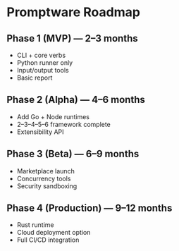 
# Promptware Roadmap

## Phase 1 (MVP) — 2–3 months
- CLI + core verbs
- Python runner only
- Input/output tools
- Basic report

## Phase 2 (Alpha) — 4–6 months
- Add Go + Node runtimes
- 2–3–4–5–6 framework complete
- Extensibility API

## Phase 3 (Beta) — 6–9 months
- Marketplace launch
- Concurrency tools
- Security sandboxing

## Phase 4 (Production) — 9–12 months
- Rust runtime
- Cloud deployment option
- Full CI/CD integration